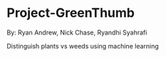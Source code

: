 # Project-GreenThumb
By: Ryan Andrew, Nick Chase, Ryandhi Syahrafi

Distinguish plants vs weeds using machine learning
